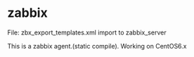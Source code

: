 # zabbix
File: zbx_export_templates.xml import to zabbix_server 

This is a zabbix agent.(static compile). 
Working on CentOS6.x
